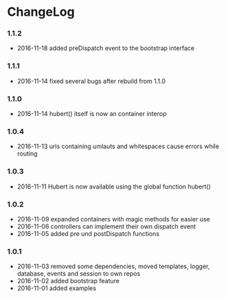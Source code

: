 # ChangeLog

### 1.1.2
- 2016-11-18 added preDispatch event to the bootstrap interface

### 1.1.1
- 2016-11-14 fixed several bugs after rebuild from 1.1.0

### 1.1.0
- 2016-11-14 hubert() itself is now an container interop

### 1.0.4
- 2016-11-13 urls containing umlauts and whitespaces cause errors while routing

### 1.0.3
- 2016-11-11 Hubert is now available using the global function hubert()

### 1.0.2 
- 2016-11-09 expanded containers with magic methods for easier use
- 2016-11-06 controllers can implement their own dispatch event
- 2016-11-05 added pre und postDispatch functions

### 1.0.1
- 2016-11-03 removed some dependencies, moved templates, logger, database, events and session to own repos
- 2016-11-02 added bootstrap feature
- 2016-11-01 added examples
